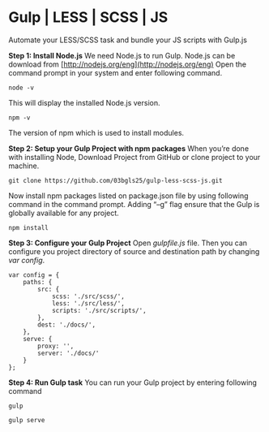 # Gulp | LESS | SCSS | JS
Automate your LESS/SCSS task and bundle your JS scripts with Gulp.js

**Step 1: Install Node.js**
We need Node.js to run Gulp. Node.js can be download from [http://nodejs.org/eng](http://nodejs.org/eng)
Open the command prompt in your system and enter following command.

    node -v
This will display the installed Node.js version.

    npm -v
The version of npm which is used to install modules.

**Step 2: Setup your Gulp Project with npm packages**
When you’re done with installing Node, Download Project from GitHub or clone project to your machine.

    git clone https://github.com/03bgls25/gulp-less-scss-js.git
Now install npm packages listed on package.json file by using following command in the command prompt. Adding “–g” flag ensure that the Gulp is globally available for any project.

    npm install

**Step 3: Configure your Gulp Project**
Open *gulpfile.js* file. Then you can configure you project directory of source and destination path by changing *var config*.

    var config = {
        paths: {
            src: {
                scss: './src/scss/',
                less: './src/less/',
                scripts: './src/scripts/',
            },
            dest: './docs/',
        },
        serve: {
            proxy: '',
            server: './docs/'
        }
    };

**Step 4: Run Gulp task**
You can run your Gulp project by entering following command

    gulp

    gulp serve
